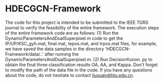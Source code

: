 # HDECGCN-Framework
The code for this project is intended to be submitted to the IEEE TGRS journal to verify the feasibility of the entire framework. 
The execution steps of the entire framework code are as follows:
(1) Run the DynamicParametersAndDualSuperpixel.m code to get the IP/UP/KSC_gyh.mat, final.mat, tepos.mat, and trpos.mat files, for example, we have saved the data samples in the directory 'HDECGCN-Framework/data/..' after running the DynamicParametersAndDualSuperpixel.m.
(2) Run Decisionfusion. py to obtain the final three classification results OA, AA, and Kappa.
Don't forget to modify the path of the data file in the code.
If you have any questions about the code, do not hesitate to contact liuxuan@htu.edu.cn.
